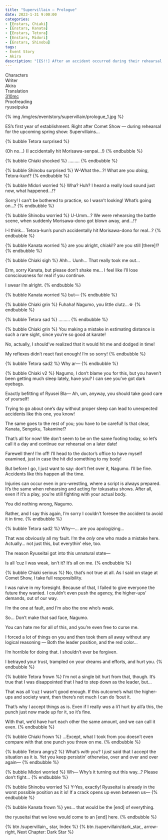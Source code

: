 ```yaml
---
title: "Supervillain – Prologue"
date: 2023-1-31 9:00:00
categories:
- [Enstars, Chiaki]
- [Enstars, Kanata]
- [Enstars, Tetora]
- [Enstars, Midori]
- [Enstars, Shinobu]
tags:
- Event Story
- Akira
description: "[ES!!] After an accident occurred during their rehearsal for the upcoming spring show, Supervillains, a rift arose within Ryuseitai. Half a year later…"
---
```

<div class="three-wrapper" style="--storyColor:#965e7d;--storyColor-rgb:150,94,125;--storyColor-h:326.8;--storyColor-s: 23%;--storyColor-l:47.8%;">
    <div class="info-area">
        <div class="info">
            <div class="info-item characters">
                <div class="label">
                    Characters
                </div>
                <div class="value">
                <a href="/categories/Enstars/Chiaki" character="Chiaki"></a>
                <a href="/categories/Enstars/Midori" character="Midori"></a>
                <a href="/categories/Enstars/Kanata" character="Kanata"></a>
                <a href="/categories/Enstars/Tetora" character="Tetora"></a>
                <a href="/categories/Enstars/Shinobu" character="Shinobu"></a>
                </div>
            </div>
            <div class="info-item one">
                <div class="label">
                    Writer
                </div>
                <div class="value">
                    Akira
                </div>
            </div>
            <div class="info-item two">
                <div class="label">
                    Translation
                </div>
                <div class="value">
                    <a href="/about">310mc</a>
                </div>
            </div>
            <div class="info-item three">
                <div class="label">
                   Proofreading
                </div>
                <div class="value">
                    ryuseipuka
                </div>
            </div>
        </div>
    </div>
</div>

<!-- more -->

{% img /img/es/eventstory/supervillain/prologue_1.jpg %}

<div class="msr-narration">
    <p>ES’s first year of establishment. Right after Comet Show — during rehearsal for the upcoming spring show: Supervillains…</p>
</div>

{% bubble Tetora surprised %}
<th>(Oh no…)</th>

<th>(I accidentally hit Morisawa-senpai…!)</th>
{% endbubble %}

{% bubble Chiaki shocked %}
………
{% endbubble %}

{% bubble Shinobu surprised %}
W-What the…?! What are you <em>doing</em>, Tetora-kun!?
{% endbubble %}

{% bubble Midori worried %}
Wha? Huh? I heard a really loud sound just now, what happened…!?

Sorry! I can’t be bothered to practice, so I wasn’t looking! What’s going on…?
{% endbubble %}

{% bubble Shinobu worried %}
U-Umm…? We were rehearsing the battle scene, when suddenly Morisawa-dono got blown away, and…!?

I-I think… Tetora-kun’s punch accidentally hit Morisawa-dono for real…?
{% endbubble %}

{% bubble Kanata worried %}
are you alright, chiaki!? are you still [there]!?
{% endbubble %}

{% bubble Chiaki sigh %}
Ahh… Uunh… That really took me out…

Erm, sorry Kanata, but please don’t shake me… I feel like I’ll lose consciousness for real if you continue.

I swear I’m alright.
{% endbubble %}

{% bubble Kanata worried %}
but—
{% endbubble %}

{% bubble Chiaki grin %}
Fuhaha! Nagumo, you little clutz…☆
{% endbubble %}

{% bubble Tetora sad %}
………
{% endbubble %}

{% bubble Chiaki grin %}
You making a mistake in estimating distance is such a rare sight, since you’re so good at karate!

No, actually, I should’ve realized that it would hit me and dodged in time!

My reflexes didn’t react fast enough! I’m so sorry!
{% endbubble %}

{% bubble Tetora sad2 %}
Why ar—
{% endbubble %}

{% bubble Chiaki v2 %}
Nagumo, I don’t blame you for this, but you haven’t been getting much sleep lately, have you? I can see you’ve got dark eyebags.

Exactly befitting of Ryusei Bla— Ah, um, anyway, you should take good care of yourself!

Trying to go about one’s day without proper sleep can lead to unexpected accidents like this one, you know!

The same goes to the rest of you; you have to be careful! Is that clear, Kanata, Sengoku, Takamine!?

That’s all for now! We don’t seem to be on the same footing today, so let’s call it a day and continue our rehearsal on a later date!

Farewell then! I’m off! I’ll head to the doctor’s office to have myself examined, just in case the hit did something to my body!

But before I go, I just want to say: don’t fret over it, Nagumo. I’ll be fine. Accidents like this happen all the time.

Injuries can occur even in pro-wrestling, where a script is always prepared. It’s the same when rehearsing and acting for tokusatsu shows. After all, even if it’s a play, you’re still fighting with your actual body.

You did nothing wrong, Nagumo.

Rather, and I say this again, I’m sorry I couldn’t foresee the accident to avoid it in time.
{% endbubble %}

{% bubble Tetora sad2 %}
Why—… are you apologizing…

That was obviously all my fault. I’m the *only* one who made a mistake here. Actually… not just this, but everythin’ else, too.

The reason Ryuseitai got into this unnatural state—

Is all ’cuz I was weak, isn’t it? It’s all on me.
{% endbubble %}

{% bubble Chiaki serious %}
No, that’s not true at all. As I said on stage at Comet Show, I take full responsibility.

I was naive in my foresight. Because of that, I failed to give everyone the future they wanted. I couldn’t even push the agency, the higher-ups’ demands, out of our way.

I’m the one at fault, and I’m also the one who’s weak.

So… Don’t make that sad face, Nagumo.

You can hate me for all of this, and you’re even free to curse me.

I forced a lot of things on you and then took them all away without any logical reasoning — Both the leader position, and the red color…

I’m horrible for doing that. I shouldn’t ever be forgiven.

I betrayed your trust, trampled on your dreams and efforts, and hurt you.
{% endbubble %}

{% bubble Tetora frown %}
I’m not a single bit hurt from that, though. It’s true that I was disappointed that I had to step down as the leader, but…

That was all ‘cuz I wasn’t good enough. If this outcome’s what the higher-ups and society want, then there’s not much I can do ‘bout it.

That’s why I accept things as is. Even if I really *was* a li’l hurt by all’a this, the punch just now made up for it, so it’s fine.

With that, we’d have hurt each other the same amount, and we can call it even.
{% endbubble %}

{% bubble Chiaki frown %}
…Except, what I took from you doesn’t even compare with that one punch you threw on me.
{% endbubble %}

{% bubble Tetora angry2 %}
What’s *with* you? I *just* said that I accept the situation as it is. Yet you keep persistin’ otherwise, over and over and over again—
{% endbubble %}

{% bubble Midori worried %}
Wh— Why’s it turning out this way…? Please don’t fight…
{% endbubble %}

{% bubble Shinobu worried %}
Y-Yes, exactly! Ryuseitai is already in the worst possible position as it is! If a crack opens up even between us—
{% endbubble %}

{% bubble Kanata frown %}
yes… that would be the [end] of everything.

the ryuseitai that we love would come to an [end] here.
{% endbubble %}

<div toc>
{% btn /supervillain,, star, Index %}
{% btn /supervillain/dark_star,, arrow-right, Next Chapter: Dark Star %}
</div>
